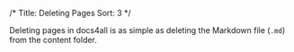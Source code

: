 /*
Title: Deleting Pages
Sort: 3
*/

Deleting pages in docs4all is as simple as deleting the Markdown file (`.md`) from the content folder.

